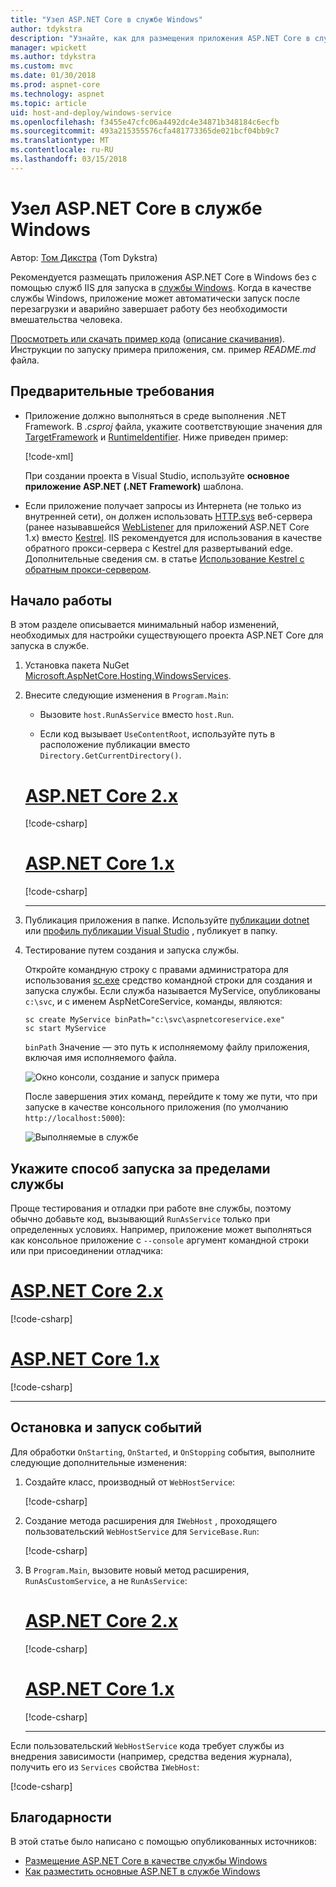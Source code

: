 ```yaml
---
title: "Узел ASP.NET Core в службе Windows"
author: tdykstra
description: "Узнайте, как для размещения приложения ASP.NET Core в службе Windows."
manager: wpickett
ms.author: tdykstra
ms.custom: mvc
ms.date: 01/30/2018
ms.prod: aspnet-core
ms.technology: aspnet
ms.topic: article
uid: host-and-deploy/windows-service
ms.openlocfilehash: f3455e47cfc06a4492dc4e34871b348184c6ecfb
ms.sourcegitcommit: 493a215355576cfa481773365de021bcf04bb9c7
ms.translationtype: MT
ms.contentlocale: ru-RU
ms.lasthandoff: 03/15/2018
---
```

# <a name="host-aspnet-core-in-a-windows-service"></a>Узел ASP.NET Core в службе Windows

Автор: [Том Дикстра](https://github.com/tdykstra) (Tom Dykstra)

Рекомендуется размещать приложения ASP.NET Core в Windows без с помощью служб IIS для запуска в [службы Windows](/dotnet/framework/windows-services/introduction-to-windows-service-applications). Когда в качестве службы Windows, приложение может автоматически запуск после перезагрузки и аварийно завершает работу без необходимости вмешательства человека.

[Просмотреть или скачать пример кода](https://github.com/aspnet/Docs/tree/master/aspnetcore/host-and-deploy/windows-service/sample) ([описание скачивания](xref:tutorials/index#how-to-download-a-sample)). Инструкции по запуску примера приложения, см. пример *README.md* файла.

## <a name="prerequisites"></a>Предварительные требования

* Приложение должно выполняться в среде выполнения .NET Framework. В *.csproj* файла, укажите соответствующие значения для [TargetFramework](/nuget/schema/target-frameworks) и [RuntimeIdentifier](/dotnet/articles/core/rid-catalog). Ниже приведен пример:

  [!code-xml[](windows-service/sample/AspNetCoreService.csproj?range=3-6)]

  При создании проекта в Visual Studio, используйте **основное приложение ASP.NET (.NET Framework)** шаблона.

* Если приложение получает запросы из Интернета (не только из внутренней сети), он должен использовать [HTTP.sys](xref:fundamentals/servers/httpsys) веб-сервера (ранее называвшейся [WebListener](xref:fundamentals/servers/weblistener) для приложений ASP.NET Core 1.x) вместо [Kestrel](xref:fundamentals/servers/kestrel). IIS рекомендуется для использования в качестве обратного прокси-сервера с Kestrel для развертываний edge. Дополнительные сведения см. в статье [Использование Kestrel с обратным прокси-сервером](xref:fundamentals/servers/kestrel#when-to-use-kestrel-with-a-reverse-proxy).

## <a name="get-started"></a>Начало работы

В этом разделе описывается минимальный набор изменений, необходимых для настройки существующего проекта ASP.NET Core для запуска в службе.

1. Установка пакета NuGet [Microsoft.AspNetCore.Hosting.WindowsServices](https://www.nuget.org/packages/Microsoft.AspNetCore.Hosting.WindowsServices/).

1. Внесите следующие изменения в `Program.Main`:
  
   * Вызовите `host.RunAsService` вместо `host.Run`.
  
   * Если код вызывает `UseContentRoot`, используйте путь в расположение публикации вместо `Directory.GetCurrentDirectory()`.

   # <a name="aspnet-core-2xtabaspnetcore2x"></a>[ASP.NET Core 2.x](#tab/aspnetcore2x)

   [!code-csharp[](windows-service/sample/Program.cs?name=ServiceOnly&highlight=3-4,7,12)]

   # <a name="aspnet-core-1xtabaspnetcore1x"></a>[ASP.NET Core 1.x](#tab/aspnetcore1x)

   [!code-csharp[](windows-service/sample_snapshot/Program.cs?name=ServiceOnly&highlight=3-4,8,14)]

   ---

1. Публикация приложения в папке. Используйте [публикации dotnet](/dotnet/articles/core/tools/dotnet-publish) или [профиль публикации Visual Studio](xref:host-and-deploy/visual-studio-publish-profiles) , публикует в папку.

1. Тестирование путем создания и запуска службы.

   Откройте командную строку с правами администратора для использования [sc.exe](https://technet.microsoft.com/library/bb490995) средство командной строки для создания и запуска службы. Если служба называется MyService, опубликованы `c:\svc`, и с именем AspNetCoreService, команды, являются:

   ```console
   sc create MyService binPath="c:\svc\aspnetcoreservice.exe"
   sc start MyService
   ```

   `binPath` Значение — это путь к исполняемому файлу приложения, включая имя исполняемого файла.

   ![Окно консоли, создание и запуск примера](windows-service/_static/create-start.png)

   После завершения этих команд, перейдите к тому же пути, что при запуске в качестве консольного приложения (по умолчанию `http://localhost:5000`):

   ![Выполняемые в службе](windows-service/_static/running-in-service.png)

## <a name="provide-a-way-to-run-outside-of-a-service"></a>Укажите способ запуска за пределами службы

Проще тестирования и отладки при работе вне службы, поэтому обычно добавьте код, вызывающий `RunAsService` только при определенных условиях. Например, приложение может выполняться как консольное приложение с `--console` аргумент командной строки или при присоединении отладчика:

# <a name="aspnet-core-2xtabaspnetcore2x"></a>[ASP.NET Core 2.x](#tab/aspnetcore2x)

[!code-csharp[](windows-service/sample/Program.cs?name=ServiceOrConsole)]

# <a name="aspnet-core-1xtabaspnetcore1x"></a>[ASP.NET Core 1.x](#tab/aspnetcore1x)

[!code-csharp[](windows-service/sample_snapshot/Program.cs?name=ServiceOrConsole)]

---

## <a name="handle-stopping-and-starting-events"></a>Остановка и запуск событий

Для обработки `OnStarting`, `OnStarted`, и `OnStopping` события, выполните следующие дополнительные изменения:

1. Создайте класс, производный от `WebHostService`:

   [!code-csharp[](windows-service/sample/CustomWebHostService.cs?name=NoLogging)]

1. Создание метода расширения для `IWebHost` , проходящего пользовательский `WebHostService` для `ServiceBase.Run`:

   [!code-csharp[](windows-service/sample/WebHostServiceExtensions.cs?name=ExtensionsClass)]

1. В `Program.Main`, вызовите новый метод расширения, `RunAsCustomService`, а не `RunAsService`:

   # <a name="aspnet-core-2xtabaspnetcore2x"></a>[ASP.NET Core 2.x](#tab/aspnetcore2x)

   [!code-csharp[](windows-service/sample/Program.cs?name=HandleStopStart&highlight=24)]

   # <a name="aspnet-core-1xtabaspnetcore1x"></a>[ASP.NET Core 1.x](#tab/aspnetcore1x)

   [!code-csharp[](windows-service/sample_snapshot/Program.cs?name=HandleStopStart&highlight=26)]

   ---

Если пользовательский `WebHostService` кода требует службы из внедрения зависимости (например, средства ведения журнала), получить его из `Services` свойства `IWebHost`:

[!code-csharp[](windows-service/sample/CustomWebHostService.cs?name=Logging&highlight=7)]

## <a name="acknowledgments"></a>Благодарности

В этой статье было написано с помощью опубликованных источников:

* [Размещение ASP.NET Core в качестве службы Windows](https://stackoverflow.com/questions/37346383/hosting-asp-net-core-as-windows-service/37464074)
* [Как разместить основные ASP.NET в службе Windows](https://dotnetthoughts.net/how-to-host-your-aspnet-core-in-a-windows-service/)
